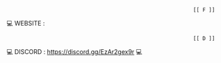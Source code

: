 
                                                                [[ F ]]
         

💻 WEBSITE : 





                                                                [[ D ]]
       


💻 DISCORD : https://discord.gg/EzAr2gex9r 💻
